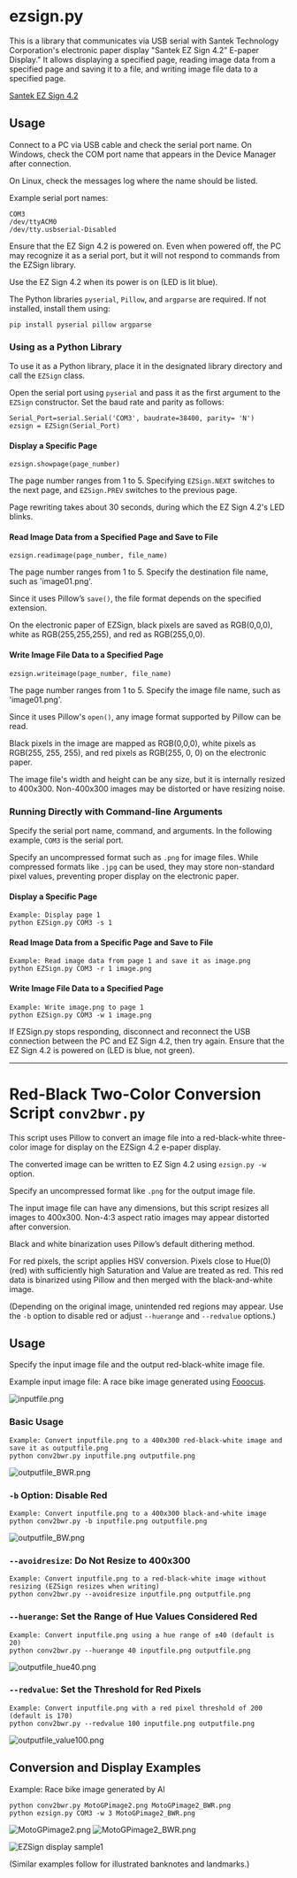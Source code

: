 # ezsign.py

This is a library that communicates via USB serial with Santek Technology Corporation's electronic paper display "Santek EZ Sign 4.2” E-paper Display." It allows displaying a specified page, reading image data from a specified page and saving it to a file, and writing image file data to a specified page.

[Santek EZ Sign 4.2](https://www.santekshop.jp/product/santek-ez-sign-4-2-e-paper-display/)


## Usage

Connect to a PC via USB cable and check the serial port name. On Windows, check the COM port name that appears in the Device Manager after connection.

On Linux, check the messages log where the name should be listed.

Example serial port names:

    COM3
    /dev/ttyACM0
    /dev/tty.usbserial-Disabled

Ensure that the EZ Sign 4.2 is powered on. Even when powered off, the PC may recognize it as a serial port, but it will not respond to commands from the EZSign library.

Use the EZ Sign 4.2 when its power is on (LED is lit blue).

The Python libraries `pyserial`, `Pillow`, and `argparse` are required. If not installed, install them using:

    pip install pyserial pillow argparse

### Using as a Python Library

To use it as a Python library, place it in the designated library directory and call the `EZSign` class.

Open the serial port using `pyserial` and pass it as the first argument to the `EZSign` constructor. Set the baud rate and parity as follows:

    Serial_Port=serial.Serial('COM3', baudrate=38400, parity= 'N')
    ezsign = EZSign(Serial_Port)

#### Display a Specific Page

    ezsign.showpage(page_number)

The page number ranges from 1 to 5. Specifying `EZSign.NEXT` switches to the next page, and `EZSign.PREV` switches to the previous page.

Page rewriting takes about 30 seconds, during which the EZ Sign 4.2's LED blinks.

#### Read Image Data from a Specified Page and Save to File

    ezsign.readimage(page_number, file_name)

The page number ranges from 1 to 5. Specify the destination file name, such as 'image01.png'.

Since it uses Pillow’s `save()`, the file format depends on the specified extension.

On the electronic paper of EZSign, black pixels are saved as RGB(0,0,0), white as RGB(255,255,255), and red as RGB(255,0,0).

#### Write Image File Data to a Specified Page

    ezsign.writeimage(page_number, file_name)

The page number ranges from 1 to 5. Specify the image file name, such as 'image01.png'.

Since it uses Pillow's `open()`, any image format supported by Pillow can be read.

Black pixels in the image are mapped as RGB(0,0,0), white pixels as RGB(255, 255, 255), and red pixels as RGB(255, 0, 0) on the electronic paper.

The image file's width and height can be any size, but it is internally resized to 400x300. Non-400x300 images may be distorted or have resizing noise.


### Running Directly with Command-line Arguments

Specify the serial port name, command, and arguments. In the following example, `COM3` is the serial port.

Specify an uncompressed format such as `.png` for image files. While compressed formats like `.jpg` can be used, they may store non-standard pixel values, preventing proper display on the electronic paper.

#### Display a Specific Page

    Example: Display page 1
    python EZSign.py COM3 -s 1

#### Read Image Data from a Specific Page and Save to File

    Example: Read image data from page 1 and save it as image.png
    python EZSign.py COM3 -r 1 image.png

#### Write Image File Data to a Specified Page

    Example: Write image.png to page 1
    python EZSign.py COM3 -w 1 image.png

If EZSign.py stops responding, disconnect and reconnect the USB connection between the PC and EZ Sign 4.2, then try again. Ensure that the EZ Sign 4.2 is powered on (LED is blue, not green).


-----------------------------------
# Red-Black Two-Color Conversion Script `conv2bwr.py`

This script uses Pillow to convert an image file into a red-black-white three-color image for display on the EZSign 4.2 e-paper display.

The converted image can be written to EZ Sign 4.2 using `ezsign.py -w` option.

Specify an uncompressed format like `.png` for the output image file.

The input image file can have any dimensions, but this script resizes all images to 400x300. Non-4:3 aspect ratio images may appear distorted after conversion.

Black and white binarization uses Pillow’s default dithering method.

For red pixels, the script applies HSV conversion. Pixels close to Hue(0) (red) with sufficiently high Saturation and Value are treated as red. This red data is binarized using Pillow and then merged with the black-and-white image.

(Depending on the original image, unintended red regions may appear. Use the `-b` option to disable red or adjust `--huerange` and `--redvalue` options.)

## Usage

Specify the input image file and the output red-black-white image file.

Example input image file: A race bike image generated using [Fooocus](https://github.com/lllyasviel/Fooocus).

![inputfile.png](/images/MotoGPimage2.png)


### Basic Usage

    Example: Convert inputfile.png to a 400x300 red-black-white image and save it as outputfile.png
    python conv2bwr.py inputfile.png outputfile.png

![outputfile_BWR.png](/images/MotoGPimage2_BWR.png)

### `-b` Option: Disable Red

    Example: Convert inputfile.png to a 400x300 black-and-white image
    python conv2bwr.py -b inputfile.png outputfile.png

![outputfile_BW.png](/images/MotoGPimage2_BW.png)

### `--avoidresize`: Do Not Resize to 400x300

    Example: Convert inputfile.png to a red-black-white image without resizing (EZSign resizes when writing)
    python conv2bwr.py --avoidresize inputfile.png outputfile.png

### `--huerange`: Set the Range of Hue Values Considered Red

    Example: Convert inputfile.png using a hue range of ±40 (default is 20)
    python conv2bwr.py --huerange 40 inputfile.png outputfile.png

![outputfile_hue40.png](/images/MotoGPimage2_hue40.png)

### `--redvalue`: Set the Threshold for Red Pixels

    Example: Convert inputfile.png with a red pixel threshold of 200 (default is 170)
    python conv2bwr.py --redvalue 100 inputfile.png outputfile.png

![outputfile_value100.png](/images/MotoGPimage2_value100.png)

## Conversion and Display Examples

Example: Race bike image generated by AI

    python conv2bwr.py MotoGPimage2.png MotoGPimage2_BWR.png
    python ezsign.py COM3 -w 3 MotoGPimage2_BWR.png

![MotoGPimage2.png](/images/MotoGPimage2.png) ![MotoGPimage2_BWR.png](/images/MotoGPimage2_BWR.png)

![EZSign display sample1](/images/EZsignDisplaySample1.jpg)

(Similar examples follow for illustrated banknotes and landmarks.)

